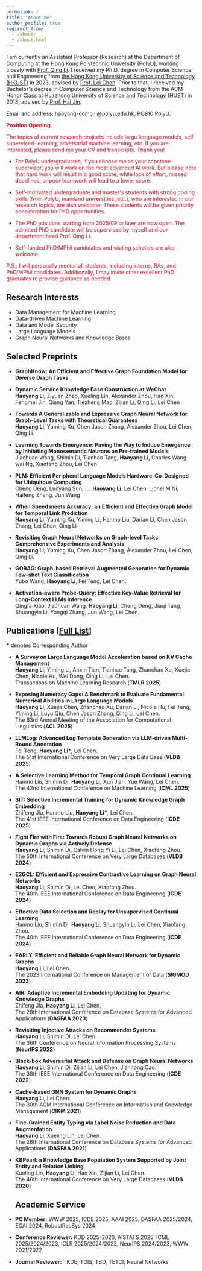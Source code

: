 ```yaml
---
permalink: /
title: "About Me"
author_profile: true
redirect_from: 
  - /about/
  - /about.html
---
```


I am currently an Assistant Professor (Research) at the Department of Computing at [the Hong Kong Polytechnic University (PolyU)](https://www.polyu.edu.hk/en/), working closely with [Prof. Qing Li](https://www4.comp.polyu.edu.hk/~csqli/). I received my Ph.D. degree in Computer Science and Engineering from [the Hong Kong University of Science and Technology (HKUST)](https://hkust.edu.hk/) in 2023, advised by [Prof. Lei Chen](https://cse.hkust.edu.hk/~leichen/). Prior to that, I received my Bachelor's degree in Computer Science and Technology from the ACM Honor Class at [Huazhong University of Science and Technology (HUST)](https://english.hust.edu.cn/) in 2018, advised by [Prof. Hai Jin](http://english.cs.hust.edu.cn/info/1296/1201.htm). 

Email and address: haoyang-comp.li@polyu.edu.hk, PQ810 PolyU. 

 

 **<font color="#CE1126">Position Opening</font>**
 
<font color="#CE1126">
 The topics of current research projects include large language models, self supervised-learning, adversarial machine learning, etc. If you are interested, please send me your CV and transcripts. Thank you!
 </font>

<!-- * <font color="#CE1126">MSc students at PolyU who seek a dissertation supervisor. Please attach your CV and transcripts.  The COMP 5941 for artifical intelligence and big data is full (2025/01/15). </font> -->


* <font color="#CE1126"> For PolyU undergraduates, if you choose me as your capstone supervisor, you will work on the most advanced AI work. But please note that hard work will result in a good score, while lack of effort, missed deadlines, or poor teamwork will lead to a lower score. </font>


* <font color="#CE1126"> Self-motivated undergraduate and master's students with strong coding skills (from PolyU, mainland universities, etc.), who are interested in our research topics, are also welcome. These students will be given priority consideration for PhD opportunities.   </font>


* <font color="#CE1126"> The PhD positions starting from  2025/09 or later are now open. The admitted PhD candidate will be supervised by myself and our department head Prof. Qing Li.   </font>
  

<!-- * <font color="#CE1126"> Self-motivated full-time Research Assistants (RAs) with strong coding skills are seeked. Part-time RA positions are NOT available. </font>-->

* <font color="#CE1126"> Self-funded PhD/MPhil candidates and visiting scholars are also welcome.</font>





<font color="#CE1126">
P.S.: I will personally mentor all students, including interns, RAs, and PhD/MPhil candidates. Additionally, I may invite other excellent PhD graduates to provide guidance as needed.
</font>
 
## Research Interests
* Data Management for Machine Learning
* Data-driven Machine Learning
* Data and Model Security
* Large Language Models
* Graph Neural Networks and Knowledge Bases

## Selected Preprints  

* **GraphKnow: An Efficient and Effective Graph Foundation Model for Diverse Graph Tasks**

* **Dynamic Service Knowledge Base Construction at WeChat**  
**Haoyang Li**, Ziyuan Zhao, Xueling Lin,  Alexander Zhou, Hao Xin, Fengmei Jin,  Qiang Yan, Tiezheng Mao,  Zijian Li,   Qing Li, Lei Chen   

* **Towards A Generalizable and Expressive Graph Neural Network for Graph-Level Tasks with Theoretical Guarantees**   
**Haoyang Li**, Yuming Xu, Chen Jason Zhang, Alexander Zhou, Lei Chen, Qing Li.

* **Learning Towards Emergence: Paving the Way to Induce Emergence by Inhibiting Monosemantic Neurons on Pre-trained Models**    
Jiachuan Wang, Shimin Di, Tianhao Tang, **Haoyang Li**, Charles Wang-wai Ng, Xiaofang Zhou, Lei Chen


* **PLM: Efficient Peripheral Language Models Hardware-Co-Designed for Ubiquitous Computing**    
Cheng Deng, Luoyang Sun, ..., **Haoyang Li**, Lei Chen, Lionel M Ni, Haifeng Zhang, Jun Wang

* **When Speed meets Accuracy: an Efficient and Effective Graph Model for Temporal Link Prediction**     
**Haoyang Li**, Yuming Xu, Yiming Li, Hanmo Liu, Darian Li, Chen Jason Zhang, Lei Chen, Qing Li.

* **Revisiting Graph Neural Networks on Graph-level Tasks: Comprehensive Experiments and Analysis**   
**Haoyang Li**, Yuming Xu, Chen Jason Zhang, Alexander Zhou, Lei Chen, Qing Li.

* **GORAG: Graph-based Retrieval Augmented Generation for Dynamic Few-shot Text Classification**    
 Yubo Wang, **Haoyang Li**,  Fei Teng, Lei Chen.

* **Activation-aware Probe-Query: Effective Key-Value Retrieval for Long-Context LLMs Inference**   
 Qingfa Xiao, Jiachuan Wang, **Haoyang Li**, Cheng Deng, Jiaqi Tang, Shuangyin Li, Yongqi Zhang, Jun Wang, Lei Chen.



## Publications [[Full List](https://scholar.google.com.hk/citations?user=r1UMbh0AAAAJ&hl=en)]
**\*** denotes Corresponding Author

* **A Survey on Large Language Model Acceleration based on KV Cache Management**  
**Haoyang Li**, Yiming Li, Anxin Tian, Tianhao Tang, Zhanchao Xu, Xuejia Chen, Nicole Hu, Wei Dong, Qing Li, Lei Chen.   
Transactions on Machine Learning Research (**TMLR 2025**)


* **Exposing Numeracy Gaps: A Benchmark to Evaluate Fundamental Numerical Abilities in Large Language Models**  
**Haoyang Li**, Xuejia Chen, Zhanchao Xu, Darian Li, Nicole Hu, Fei Teng, Yiming Li, Luyu Qiu, Chen Jason Zhang, Qing Li, Lei Chen.  
The 63rd Annual Meeting of the Association for Computational Linguistics (**ACL 2025**)


* **LLMLog: Advanced Log Template Generation via LLM-driven Multi-Round Annotation**   
 Fei Teng, **Haoyang Li\***, Lei Chen.  
The 51st International Conference on Very Large Data Base (**VLDB 2025**)


* **A Selective Learning Method for Temporal Graph Continual Learning**    
Hanmo Liu, Shimin Di, **Haoyang Li**, Xun Jian, Yue Wang, Lei Chen.    
The 42nd International Conference on Machine Learning (**ICML 2025**)




* **SIT: Selective Incremental Training for Dynamic Knowledge Graph Embedding**  
 Zhifeng Jia, Hanmo Liu, **Haoyang Li\***, Lei Chen.  
 The 41st  IEEE International Conference on Data Engineering (**ICDE 2025**)

  
* **Fight Fire with Fire: Towards Robust Graph Neural Networks on Dynamic Graphs via Actively Defense**  
 **Haoyang Li**, Shimin Di, Calvin Hong Yi Li, Lei Chen, Xiaofang Zhou.  
 The 50th International Conference on Very Large Databases (**VLDB 2024**)

* **E2GCL: Efficient and Expressive Contrastive Learning on Graph Neural Networks**  
 **Haoyang Li**, Shimin Di, Lei Chen, Xiaofang Zhou.  
 The 40th  IEEE International Conference on Data Engineering (**ICDE 2024**)
  

* **Effective Data Selection and Replay for Unsupervised Continual Learning**    
 Hanmo Liu, Shimin Di, **Haoyang Li**, Shuangyin Li, Lei Chen, Xiaofang Zhou.   
 The 40th  IEEE International Conference on Data Engineering (**ICDE 2024**)

* **EARLY: Efficient and Reliable Graph Neural Network for Dynamic Graphs**  
 **Haoyang Li**, Lei Chen.  
The 2023 International Conference on Management of Data (**SIGMOD 2023**)

* **AIR: Adaptive Incremental Embedding Updating for Dynamic Knowledge Graphs**  
Zhifeng Jia, **Haoyang Li**, Lei Chen.   
The 28th International Conference on Database Systems for Advanced Applications (**DASFAA 2023**)

* **Revisiting Injective Attacks on Recommender Systems**   
 **Haoyang Li**, Shimin Di, Lei Chen.  
 The 36th Conference on Neural Information Processing Systems (**NeurIPS 2022**)


* **Black-box Adversarial Attack and Defense on Graph Neural Networks**  
 **Haoyang Li**, Shimin Di, Zijian Li, Lei Chen, Jiannong Cao.  
The 38th  IEEE International Conference on Data Engineering (**ICDE 2022**)


* **Cache-based GNN System for Dynamic Graphs**  
 **Haoyang Li**, Lei Chen.  
The 30th ACM International Conference on Information and Knowledge Management (**CIKM 2021**)



* **Fine-Grained Entity Typing via Label Noise Reduction and Data Augmentation**  
 **Haoyang Li**, Xueling Lin, Lei Chen.   
The 26th International Conference on Database Systems for Advanced Applications (**DASFAA 2021**) 


* **KBPearl: a Knowledge Base Population System Supported by Joint Entity and Relation Linking**  
  Xueling Lin, **Haoyang Li**, Hao Xin, Zijian Li, Lei Chen.   
  The 46th International Conference on Very Large Databases (**VLDB 2020**)  

  ## Academic Service
* **PC Member:** WWW 2025, ICDE 2025, AAAI 2025,  DASFAA 2025/2024, ECAI 2024, RobustRecSys 2024  
* **Conference Reviewer:** KDD 2025-2020, AISTATS 2025, ICML 2025/2024/2023, ICLR 2025/2024/2023, NeurIPS 2024/2023,  WWW 2021/2022  
* **Journal Reviewer:** TKDE, TOIS, TBD, TETCI, Neural Networks  

